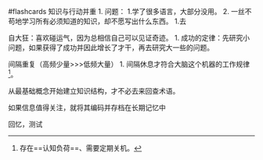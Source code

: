#flashcards
知识与行动并重
	1. 问题：
		1.学了很多语言，大部分没用。
		2. 一丝不苟地学习所有必须知道的知识，却不愿写出什么东西。
	1.去

自大狂：喜欢碰运气，因为总相信自己可以见证奇迹。
	1. 成功的定律：先研究小问题，如果获得了成功并因此增长了才干，再去研究大一些的问题。

间隔重复（高频少量>>>低频大量）
	1. 间隔休息才符合大脑这个机器的工作规律[^1]。

从最基础概念开始建立知识结构，才不必去来回查术语。

如果信息值得关注，就将其编码并存档在长期记忆中

回忆，测试

[^1]: 存在==认知负荷==、需要定期关机。